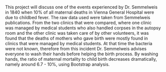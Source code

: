 This project will discuss one of the events experienced by Dr. Semmelweis in 1840 when 10% of all maternal deaths in Vienna General Hospital were due to childbed fever. The raw data used were taken from Semmelweis publications. From the two clinics that were compared, where one clinic was managed by medical students who also handled corpses in the autopsy room and the other clinic was taken care of by other volunteers, it was found that the deaths of mothers who gave birth were mostly found in clinics that were managed by medical students. At that time the bacteria were not known, therefore from this incident Dr. Semmelweis advises everyone to wash their hands before helping the birth process. By washing hands, the ratio of maternal mortality to child birth decreases dramatically, namely around 6.7 - 10%, using Bootstrap analysis.
